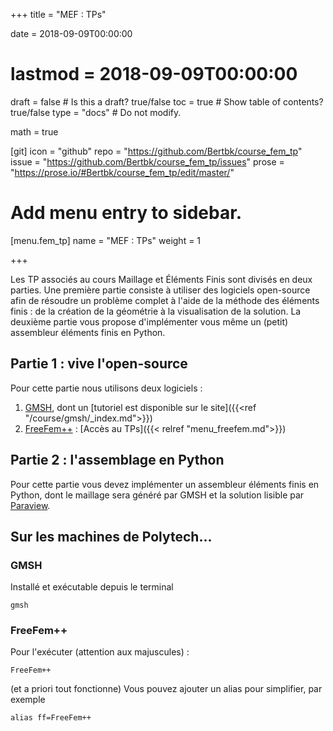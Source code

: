 +++
title = "MEF : TPs"

date = 2018-09-09T00:00:00
# lastmod = 2018-09-09T00:00:00

draft = false  # Is this a draft? true/false
toc = true  # Show table of contents? true/false
type = "docs"  # Do not modify.

math = true

[git]
  icon = "github"
  repo = "https://github.com/Bertbk/course_fem_tp"
  issue = "https://github.com/Bertbk/course_fem_tp/issues"
  prose = "https://prose.io/#Bertbk/course_fem_tp/edit/master/"


# Add menu entry to sidebar.
[menu.fem_tp]
  name = "MEF : TPs"
  weight = 1

+++

Les TP associés au cours Maillage et Éléments Finis sont divisés en deux parties. Une première partie consiste à utiliser des logiciels open-source afin de résoudre un problème complet à l'aide de la méthode des éléments finis : de la création de la géométrie à la visualisation de la solution. La deuxième partie vous propose d'implémenter vous même un (petit) assembleur éléments finis en Python.

## Partie 1 : vive l'open-source

Pour cette partie nous utilisons deux logiciels :

1. [GMSH](https://gmsh.info), dont un [tutoriel est disponible sur le site]({{<ref "/course/gmsh/_index.md">}})
2. [FreeFem++](https://freefem.org) : [Accès au TPs]({{< relref "menu_freefem.md">}})


## Partie 2 : l'assemblage en Python

Pour cette partie vous devez implémenter un assembleur éléments finis en Python, dont le maillage sera généré par GMSH et la solution lisible par [Paraview](https://www.paraview.org).

## Sur les machines de Polytech...

### GMSH
Installé et exécutable depuis le terminal
```
gmsh
```

### FreeFem++

Pour l'exécuter (attention aux majuscules) :
```
FreeFem++
```
(et a priori tout fonctionne)
Vous pouvez ajouter un alias pour simplifier, par exemple
```
alias ff=FreeFem++
```

<!-- Pour lire un fichier GMSH dans FreeFem++, nous utilisons le module `load("gmsh)`. Pour cela, vous devez ajouter un lien vers les modules de FreeFem++
```
export LD_LIBRARY_PATH=$LD_LIBRARY_PATH:/opt/freefem/lib/ff++/3.61/lib
```
ou copiez le fichier suivant dans votre dossier courant :
```
/opt/freefem/lib/ff++/3.61/lib/gmsh.so
```

Vous pouvez bien entendu automatiser tout cela dans votre `.bash_profile` à la racine de votre Home :
```
#.bash_profile
alias ff=/opt/freefem/bin/FreeFem++
export LD_LIBRARY_PATH=$LD_LIBRARY_PATH:/opt/freefem/lib/ff++/3.61/lib
``` -->